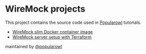 # WireMock projects

This project contains the source code used in [Popularowl](https://www.popularowl.com) tutorials.

* [WireMock slim Docker container image](wiremock-slim)
* [WireMock server setup with Terraform](wiremock-terraform)

maintained by [@popularowl](https://twitter.com/popularowl)
